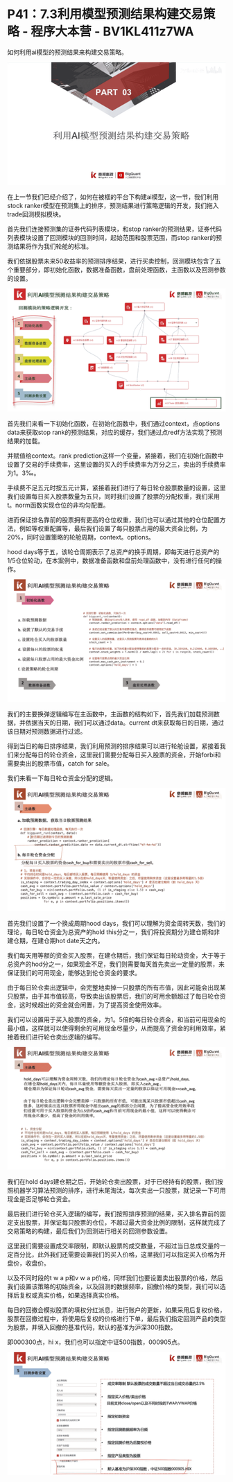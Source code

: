 # P41：7.3利用模型预测结果构建交易策略 - 程序大本营 - BV1KL411z7WA

如何利用ai模型的预测结果来构建交易策略。

![](img/819d256ebedad861eb177bf6ddbe9b7b_1.png)

在上一节我们已经介绍了，如何在被框的平台下构建ai模型，这一节，我们利用stock ranker模型在预测集上的排序，预测结果进行策略逻辑的开发，我们拖入trade回测模拟模块。

首先我们连接预测集的证券代码列表模块，和stop ranker的预测结果，证券代码列表模块设置了回测模块的回测时间，起始范围和股票范围，而stop ranker的预测结果将作为我们轮舱的标准。

我们依据股票未来50收益率的预测排序结果，进行买卖控制，回测模块包含了五个重要部分，即初始化函数，数据准备函数，盘前处理函数，主函数以及回测参数的设置。



![](img/819d256ebedad861eb177bf6ddbe9b7b_3.png)

首先我们来看一下初始化函数，在初始化函数中，我们通过context，点options data来获取stop rank的预测结果，对应的缓存，我们通过点redf方法实现了预测结果的加载。

并赋值给context。rank prediction这样一个变量，紧接着，我们在初始化函数中设置了交易的手续费率，这里设置的买入的手续费率为万分之三，卖出的手续费率为1。3‰。

手续费不足五元时按五元计算，紧接着我们进行了每日轮仓股票数量的设置，这里我们设置每日买入股票数量为五只，同时我们设置了股票的分配权重，我们采用t。norm函数实现仓位的非均匀配置。

进而保证排名靠前的股票拥有更高的仓位权重，我们也可以通过其他的仓位配置方法，例如等权重配置等，最后我们设置了每只股票占用的最大资金比例，为20%，同时设置策略的轮舱周期，context。options。

hood days等于五，该轮仓周期表示了总资产的换手周期，即每天进行总资产的1/5仓位轮动，在本案例中，数据准备函数和盘前处理函数中，没有进行任何的操作。



![](img/819d256ebedad861eb177bf6ddbe9b7b_5.png)

我们的主要换弹逻辑编写在主函数中，主函数的结构如下，首先我们加载预测数据，并依据当天的日期，我们可以通过data。current dt来获取每日的日期，通过该日期对预测数据进行过滤。

得到当日的每日排序结果，我们利用预测的排序结果可以进行轮舱设置，紧接着我们来分配每日的轮仓资金，这里我们需要分配每日买入股票的资金，开始forbi和需要卖出的股票市值，catch for sale。

我们来看一下每日轮仓资金分配的逻辑。

![](img/819d256ebedad861eb177bf6ddbe9b7b_7.png)

首先我们设置了一个换成周期hood days，我们可以理解为资金周转天数，我们的理论，每日轮仓资金为总资产的hold this分之一，我们将投资期分为建仓期和非建仓期，在建仓期hot date天之内。

我们每天用等额的资金买入股票，在建仓期后，我们保证每日轮动资金，大于等于总资产的hod分之一，如果现金不足，我们则需要每天首先卖出一定量的股票，来保证我们的可用现金，能够达到伦仓资金的要求。

由于每日轮仓卖出逻辑中，会完整地卖掉一只股票的所有市值，因此可能会出现某只股票，由于其市值较高，导致卖出该股票后，我们的可用余额超过了每日轮仓资金，这时候超出的资金就会闲置，为了提高资金使用效率。

我们可以设置用于买入股票的资金，为1。5倍的每日轮仓资金，和当前可用现金的最小值，这样就可以使得剩余的可用现金尽量少，从而提高了资金的利用效率，紧接着我们进行轮仓卖出逻辑的编写。



![](img/819d256ebedad861eb177bf6ddbe9b7b_9.png)

我们在hold days建仓期之后，开始轮仓卖出股票，对于已经持有的股票，我们按照机器学习算法预测的排序，进行末尾淘汰，每次卖出一只股票，就记录一下可用现金是否足够轮仓资金。

最后我们进行轮仓买入逻辑的编写，我们按照排序预测的结果，买入排名靠前的固定支出股票，并保证每只股票的仓位，不超过最大资金比例的限制，这样就完成了交易策略的构建，最后我们为回测进行相关的回测参数设置。

这里我们需要设置成交率限制，即默认股票的成交数量，不超过当日总成交量的一定百分比，此外我们还需要设置我们的买入价格，这里我们可以指定买入价格为开盘价，收盘价。

以及不同时段的t w a p和v w a p价格，同样我们也要设置卖出股票的价格，然后我们设置该策略的初始资金，以及回测的数据频率，回撤价格的类型，我们可以选择后复权或真实价格，如果选择真实价格。

每日的回撤会模拟股票的填权分红派息，进行账户的更新，如果采用后复权价格，股票在回撤过程中，将使用后复权的价格进行下单，最后我们指定回测产品的类型为股票，并填入回撤的基准代码，默认的基准为沪深300指数。

即000300点，hi x，我们也可以指定中证500指数，000905点。

![](img/819d256ebedad861eb177bf6ddbe9b7b_11.png)